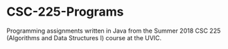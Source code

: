 # CSC-225-Programs
Programming assignments written in Java from the Summer 2018 CSC 225 (Algorithms and Data Structures I) course at the UVIC.
